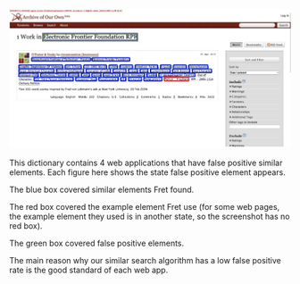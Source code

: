 

![False Positive Example](./Entertainment.png)

This dictionary contains 4 web applications that have false positive similar elements. Each figure here shows the state false positive element appears.

The blue box covered similar elements Fret found.

The red box covered the example element Fret use (for some web pages, the example element they used is in another state, so the screenshot has no red box).

The green box covered false positive elements.

The main reason why our similar search algorithm has a low false positive rate is the good standard of each web app.

 

